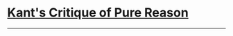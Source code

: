 # [Kant's Critique of Pure Reason]

---

[Kant's Critique of Pure Reason]:http://www.gutenberg.org/files/4280/4280-h/4280-h.htm
